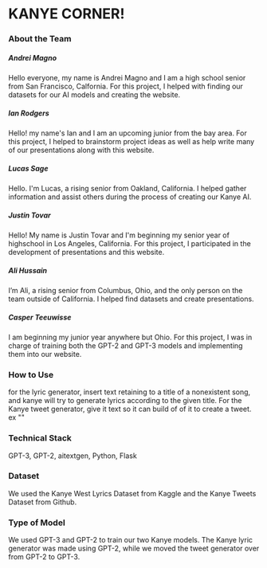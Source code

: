 # KANYE CORNER!
### About the Team
##### Andrei Magno
Hello everyone, my name is Andrei Magno and I am a high school senior from San Francisco, Calfornia. For this project, I helped with finding our datasets for our AI models and creating the website.
##### Ian Rodgers
Hello! my name's Ian and I am an upcoming junior from the bay area. For this project, I helped to brainstorm project ideas as well as help write many of our presentations along with this website.
##### Lucas Sage
Hello. I'm Lucas, a rising senior from Oakland, California. I helped gather information and assist others during the process of creating our Kanye AI.
##### Justin Tovar
Hello! My name is Justin Tovar and I'm beginning my senior year of highschool in Los Angeles, California. For this project, I participated in the development of presentations and this website.
##### Ali Hussain
I’m Ali, a rising senior from Columbus, Ohio, and the only person on the team outside of California. I helped find datasets and create presentations.
##### Casper Teeuwisse
I am beginning my junior year anywhere but Ohio. For this project, I was in charge of training both the GPT-2 and GPT-3 models and implementing them into our website.
### How to Use
for the lyric generator, insert text retaining to a title of a nonexistent song, and kanye will try to generate lyrics according to the given title.
For the Kanye tweet generator, give it text so it can build of of it to create a tweet. ex ""
### Technical Stack
GPT-3, GPT-2, aitextgen, Python, Flask
### Dataset
We used the Kanye West Lyrics Dataset from Kaggle and the Kanye Tweets Dataset from Github.
### Type of Model
We used GPT-3 and GPT-2 to train our two Kanye models. The Kanye lyric generator was made using GPT-2, while we moved the tweet generator over from GPT-2 to GPT-3.




